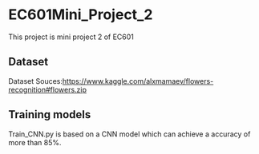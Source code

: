 # EC601Mini_Project_2
This project is mini project 2 of EC601

## Dataset
Dataset Souces:https://www.kaggle.com/alxmamaev/flowers-recognition#flowers.zip

## Training models
Train_CNN.py is based on a CNN model which can achieve a accuracy of more than 85%.
